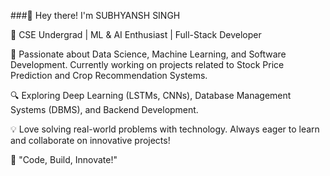###👋 Hey there! I'm SUBHYANSH SINGH

🚀 CSE Undergrad | ML & AI Enthusiast | Full-Stack Developer

📌 Passionate about Data Science, Machine Learning, and Software Development. Currently working on projects related to Stock Price Prediction and Crop Recommendation Systems.

🔍 Exploring Deep Learning (LSTMs, CNNs), Database Management Systems (DBMS), and Backend Development.

💡 Love solving real-world problems with technology. Always eager to learn and collaborate on innovative projects!



🚀 "Code, Build, Innovate!"

